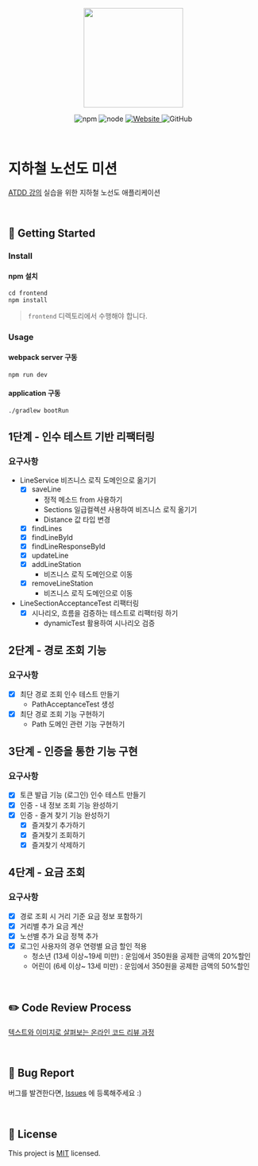 <p align="center">
    <img width="200px;" src="https://raw.githubusercontent.com/woowacourse/atdd-subway-admin-frontend/master/images/main_logo.png"/>
</p>
<p align="center">
  <img alt="npm" src="https://img.shields.io/badge/npm-6.14.15-blue">
  <img alt="node" src="https://img.shields.io/badge/node-14.18.2-blue">
  <a href="https://edu.nextstep.camp/c/R89PYi5H" alt="nextstep atdd">
    <img alt="Website" src="https://img.shields.io/website?url=https%3A%2F%2Fedu.nextstep.camp%2Fc%2FR89PYi5H">
  </a>
  <img alt="GitHub" src="https://img.shields.io/github/license/next-step/atdd-subway-admin">
</p>

<br>

# 지하철 노선도 미션
[ATDD 강의](https://edu.nextstep.camp/c/R89PYi5H) 실습을 위한 지하철 노선도 애플리케이션

<br>

## 🚀 Getting Started

### Install
#### npm 설치
```
cd frontend
npm install
```
> `frontend` 디렉토리에서 수행해야 합니다.

### Usage
#### webpack server 구동
```
npm run dev
```
#### application 구동
```
./gradlew bootRun
```

## 1단계 - 인수 테스트 기반 리팩터링

### 요구사항

- LineService 비즈니스 로직 도메인으로 옮기기
  - [X] saveLine
    - 정적 메소드 from 사용하기
    - Sections 일급컬렉션 사용하여 비즈니스 로직 옮기기
    - Distance 값 타입 변경
  - [X] findLines
  - [X] findLineById
  - [X] findLineResponseById
  - [X] updateLine
  - [X] addLineStation
    - 비즈니스 로직 도메인으로 이동
  - [X] removeLineStation
    - 비즈니스 로직 도메인으로 이동

- LineSectionAcceptanceTest 리팩터링
  - [X] 시나리오, 흐름을 검증하는 테스트로 리팩터링 하기
    - dynamicTest 활용하여 시나리오 검증

## 2단계 - 경로 조회 기능

### 요구사항

- [X] 최단 경로 조회 인수 테스트 만들기
  - PathAcceptanceTest 생성
- [X] 최단 경로 조회 기능 구현하기
  - Path 도메인 관련 기능 구현하기

## 3단계 - 인증을 통한 기능 구현

### 요구사항

- [X] 토큰 발급 기능 (로그인) 인수 테스트 만들기
- [X] 인증 - 내 정보 조회 기능 완성하기
- [X] 인증 - 즐겨 찾기 기능 완성하기
  - [X] 즐겨찾기 추가하기
  - [X] 즐겨찾기 조회하기
  - [X] 즐겨찾기 삭제하기

## 4단계 - 요금 조회

### 요구사항

- [X] 경로 조회 시 거리 기준 요금 정보 포함하기
- [X] 거리별 추가 요금 계산
- [X] 노선별 추가 요금 정책 추가
- [X] 로그인 사용자의 경우 연령별 요금 할인 적용
  - 청소년 (13세 이상~19세 미만) : 운임에서 350원을 공제한 금액의 20%할인
  - 어린이 (6세 이상~ 13세 미만) : 운임에서 350원을 공제한 금액의 50%할인


<br>

## ✏️ Code Review Process
[텍스트와 이미지로 살펴보는 온라인 코드 리뷰 과정](https://github.com/next-step/nextstep-docs/tree/master/codereview)

<br>

## 🐞 Bug Report

버그를 발견한다면, [Issues](https://github.com/next-step/atdd-subway-service/issues) 에 등록해주세요 :)

<br>

## 📝 License

This project is [MIT](https://github.com/next-step/atdd-subway-service/blob/master/LICENSE.md) licensed.
